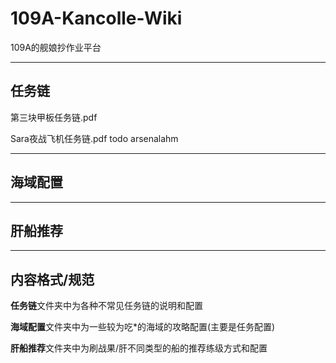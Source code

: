 # 109A-Kancolle-Wiki
109A的舰娘抄作业平台

---

## 任务链

第三块甲板任务链.pdf

Sara夜战飞机任务链.pdf todo arsenalahm

---

## 海域配置

---

## 肝船推荐

---

## 内容格式/规范

**任务链**文件夹中为各种不常见任务链的说明和配置

**海域配置**文件夹中为一些较为吃*的海域的攻略配置(主要是任务配置)

**肝船推荐**文件夹中为刷战果/肝不同类型的船的推荐练级方式和配置
